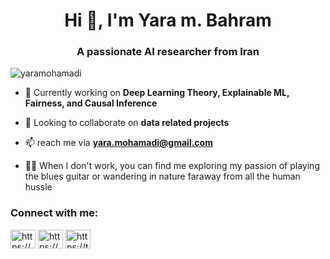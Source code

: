 <h1 align="center">Hi 👋, I'm Yara m. Bahram</h1>
<h3 align="center">A passionate AI researcher from Iran</h3>

<p align="left"> <img src="https://komarev.com/ghpvc/?username=yaramohamadi&label=Profile%20views&color=0e75b6&style=flat" alt="yaramohamadi" /> </p>

- 🔭 Currently working on **Deep Learning Theory, Explainable ML, Fairness, and Causal Inference**
- 👯 Looking to collaborate on **data related projects**
- 📫 reach me via **yara.mohamadi@gmail.com**

- 🎸🐒 When I don't work, you can find me exploring my passion of playing the blues guitar or wandering in nature faraway from all the human hussle

<h3 align="left">Connect with me:</h3>
<p align="left">
<a href="https://linkedin.com/in/https://www.linkedin.com/in/yara-mohammadi-a850ab12a/" target="blank"><img align="center" src="https://raw.githubusercontent.com/rahuldkjain/github-profile-readme-generator/master/src/images/icons/Social/linked-in-alt.svg" alt="https://www.linkedin.com/in/yara-mohammadi-a850ab12a/" height="30" width="40" /></a>
<a href="https://www.youtube.com/c/https://www.youtube.com/channel/ucdsfbq4krgahk2-huqs1wla" target="blank"><img align="center" src="https://raw.githubusercontent.com/rahuldkjain/github-profile-readme-generator/master/src/images/icons/Social/youtube.svg" alt="https://www.youtube.com/channel/ucdsfbq4krgahk2-huqs1wla" height="30" width="40" /></a>
 <a href="https://twitter.com/https://twitter.com/bahramyara" target="blank"><img align="center" src="https://raw.githubusercontent.com/rahuldkjain/github-profile-readme-generator/master/src/images/icons/Social/twitter.svg" alt="https://twitter.com/bahramyara" height="30" width="40" /></a>
</p>
